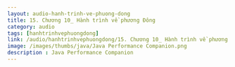 ```yaml
---
layout: audio-hanh-trinh-ve-phuong-dong
title: 15. Chương 10_ Hành trình về phương Đông
category: audio
tags: [hanhtrinhvephuongdong]
link: /audio/hanhtrinhvephuongdong/15. Chương 10_ Hành trình về phương Đông.mp3 
image: /images/thumbs/java/Java Performance Companion.png
description : Java Performance Companion 
---
```












